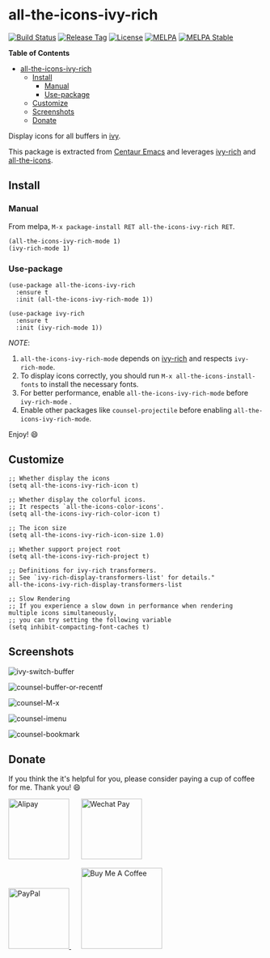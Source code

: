 # all-the-icons-ivy-rich

[![Build Status](https://github.com/seagle0128/all-the-icons-ivy-rich/workflows/CI/badge.svg?branch=master)](https://github.com/seagle0128/all-the-icons-ivy-rich/actions)
[![Release Tag](https://img.shields.io/github/tag/seagle0128/all-the-icons-ivy-rich.svg?label=Release)](https://github.com/seagle0128/all-the-icons-ivy-rich/releases/latest)
[![License](http://img.shields.io/:License-GPL3-blue.svg)](License)
[![MELPA](https://melpa.org/packages/all-the-icons-ivy-rich-badge.svg)](https://melpa.org/#/all-the-icons-ivy-rich)
[![MELPA Stable](https://stable.melpa.org/packages/all-the-icons-ivy-rich-badge.svg)](https://stable.melpa.org/#/all-the-icons-ivy-rich)

<!-- markdown-toc start - Don't edit this section. Run M-x markdown-toc-refresh-toc -->
**Table of Contents**

- [all-the-icons-ivy-rich](#all-the-icons-ivy-rich)
    - [Install](#install)
        - [Manual](#manual)
        - [Use-package](#use-package)
    - [Customize](#customize)
    - [Screenshots](#screenshots)
    - [Donate](#donate)

<!-- markdown-toc end -->

Display icons for all buffers in [ivy](https://github.com/abo-abo/swiper).

This package is extracted from [Centaur
Emacs](https://github.com/seagle0128/.emacs.d) and leverages
[ivy-rich](https://github.com/Yevgnen/ivy-rich) and
[all-the-icons](https://github.com/domtronn/all-the-icons.el).

## Install

### Manual

From melpa, `M-x package-install RET all-the-icons-ivy-rich RET`.

``` emacs-lisp
(all-the-icons-ivy-rich-mode 1)
(ivy-rich-mode 1)
```

### Use-package

``` emacs-lisp
(use-package all-the-icons-ivy-rich
  :ensure t
  :init (all-the-icons-ivy-rich-mode 1))

(use-package ivy-rich
  :ensure t
  :init (ivy-rich-mode 1))

```

*NOTE*:

1. `all-the-icons-ivy-rich-mode` depends on
   [ivy-rich](https://github.com/Yevgnen/ivy-rich) and respects `ivy-rich-mode`.
1. To display icons correctly, you should run `M-x all-the-icons-install-fonts`
   to install the necessary fonts.
1. For better performance, enable `all-the-icons-ivy-rich-mode` before `ivy-rich-mode` .
1. Enable other packages like `counsel-projectile` before enabling `all-the-icons-ivy-rich-mode`.

Enjoy! :smile:

## Customize

``` emacs-lisp
;; Whether display the icons
(setq all-the-icons-ivy-rich-icon t)

;; Whether display the colorful icons.
;; It respects `all-the-icons-color-icons'.
(setq all-the-icons-ivy-rich-color-icon t)

;; The icon size
(setq all-the-icons-ivy-rich-icon-size 1.0)

;; Whether support project root
(setq all-the-icons-ivy-rich-project t)

;; Definitions for ivy-rich transformers.
;; See `ivy-rich-display-transformers-list' for details."
all-the-icons-ivy-rich-display-transformers-list

;; Slow Rendering
;; If you experience a slow down in performance when rendering multiple icons simultaneously,
;; you can try setting the following variable
(setq inhibit-compacting-font-caches t)
```

## Screenshots

![ivy-switch-buffer](https://user-images.githubusercontent.com/140797/73594570-6c97b700-454a-11ea-90bd-fdee19c4c4b2.png
"ivy-switch-buffer")

![counsel-buffer-or-recentf](https://user-images.githubusercontent.com/140797/73594526-2b070c00-454a-11ea-923d-d0621d589819.png
"counsel-buffer-or-recentf")

![counsel-M-x](https://user-images.githubusercontent.com/140797/73594512-0b6fe380-454a-11ea-9289-d6bfb8c53a38.png
"counsel-M-x")

![counsel-imenu](https://user-images.githubusercontent.com/140797/73594509-014de500-454a-11ea-89c9-7360ebe198b7.png
"counsel-imenu")

![counsel-bookmark](https://user-images.githubusercontent.com/140797/73594541-3e19dc00-454a-11ea-8e84-ac97f55518d2.png
"counsel-bookmark")

## Donate

If you think the it's helpful for you, please consider paying a cup of coffee
for me. Thank you! :smile:

<img
src="https://user-images.githubusercontent.com/140797/65818854-44204900-e248-11e9-9cc5-3e6339587cd8.png"
alt="Alipay" width="120"/>
&nbsp;&nbsp;&nbsp;&nbsp;
<img
src="https://user-images.githubusercontent.com/140797/65818844-366ac380-e248-11e9-931c-4bd872d0566b.png"
alt="Wechat Pay" width="120"/>

<a href="https://paypal.me/seagle0128" target="_blank">
<img
src="https://www.paypalobjects.com/digitalassets/c/website/marketing/apac/C2/logos-buttons/optimize/44_Grey_PayPal_Pill_Button.png"
alt="PayPal" width="120" />
</a>
&nbsp;&nbsp;&nbsp;&nbsp;
<a href="https://www.buymeacoffee.com/s9giES1" target="_blank">
<img src="https://cdn.buymeacoffee.com/buttons/default-orange.png" alt="Buy Me A Coffee"
width="160"/>
</a>
